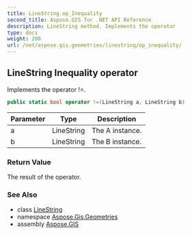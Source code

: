 ```yaml
---
title: LineString.op_Inequality
second_title: Aspose.GIS for .NET API Reference
description: LineString method. Implements the operator 
type: docs
weight: 200
url: /net/aspose.gis.geometries/linestring/op_inequality/
---
```

## LineString Inequality operator

Implements the operator !=.

```csharp
public static bool operator !=(LineString a, LineString b)
```

| Parameter | Type | Description |
| --- | --- | --- |
| a | LineString | The A instance. |
| b | LineString | The B instance. |

### Return Value

The result of the operator.

### See Also

* class [LineString](../)
* namespace [Aspose.Gis.Geometries](../../linestring/)
* assembly [Aspose.GIS](../../../)


